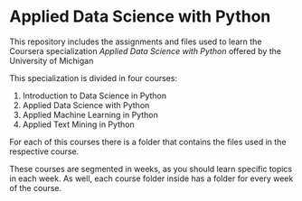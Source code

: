 # Applied Data Science with Python

This repository includes the assignments and files used to learn the Coursera specialization _Applied Data Science with Python_ offered by the University of Michigan

This specialization is divided in four courses:

1. Introduction to Data Science in Python
1. Applied Data Science with Python
1. Applied Machine Learning in Python
1. Applied Text Mining in Python

For each of this courses there is a folder that contains the files used in the respective course.

These courses are segmented in weeks, as you should learn specific topics in each week. As well, each course folder inside has a folder for every week of the course.
